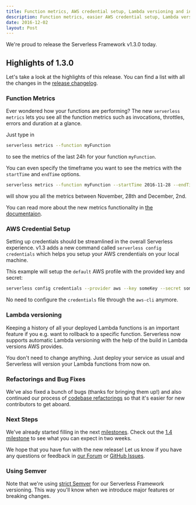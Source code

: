 ```yaml
---
title: Function metrics, AWS credential setup, Lambda versioning and invoke local improvements - Serverless Framework v1.3
description: Function metrics, easier AWS credential setup, Lambda versioning and invoke local improvements available in Serverless v1.3
date: 2016-12-02
layout: Post
---
```


We're proud to release the Serverless Framework v1.3.0 today.

## Highlights of 1.3.0

Let's take a look at the highlights of this release. You can find a list with all the changes in the [release changelog](https://github.com/serverless/serverless/releases/tag/v1.3.0).

### Function Metrics

Ever wondered how your functions are performing? The new `serverless metrics` lets you see all the function metrics such as invocations, throttles, errors and duration at a glance.

Just type in

```bash
serverless metrics --function myFunction
```

to see the metrics of the last 24h for your function `myFunction`.

You can even specify the timeframe you want to see the metrics with the `startTime` and `endTime` options.

```bash
serverless metrics --function myFunction --startTime 2016-11-28 --endTime 2016-12-02
```

will show you all the metrics between November, 28th and December, 2nd.

You can read more about the new metrics functionality in [the documentaion](https://serverless.com/framework/docs/providers/aws/cli-reference/metrics/).

### AWS Credential Setup

Setting up credentials should be streamlined in the overall Serverless experience. v1.3 adds a new command called `serverless config credentials` which helps you setup your AWS crendentials on your local machine.

This example will setup the `default` AWS profile with the provided key and secret:

```bash
serverless config credentials --provider aws --key someKey --secret someSecret
```

No need to configure the `credentials` file through the `aws-cli` anymore.

### Lambda versioning

Keeping a history of all your deployed Lambda functions is an important feature if you e.g. want to rollback to a specific function. Serverless now supports automatic Lambda versioning with the help of the build in Lambda versions AWS provides.

You don't need to change anything. Just deploy your service as usual and Serverless will version your Lambda functions from now on.

### Refactorings and Bug Fixes

We've also fixed a bunch of bugs (thanks for bringing them up!) and also continued our process of [codebase refactorings](https://github.com/serverless/serverless/issues/2645) so that it's easier for new contributors to get aboard.

### Next Steps

We've already started filling in the next [milestones](https://github.com/serverless/serverless/milestones). Check out the [1.4 milestone](https://github.com/serverless/serverless/milestone/18) to see what you can expect in two weeks.

We hope that you have fun with the new release! Let us know if you have any questions or feedback in [our Forum](http://forum.serverless.com/) or [GitHub Issues](https://github.com/serverless/serverless/issues).

### Using Semver

Note that we're using [strict Semver](http://semver.org/) for our Serverless Framework versioning. This way you'll know when we introduce major features or breaking changes.
